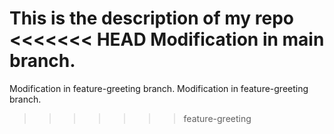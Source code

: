 This is the description of my repo
<<<<<<< HEAD
Modification in main branch.
=======
Modification in feature-greeting branch.
Modification in feature-greeting branch.
>>>>>>> feature-greeting
